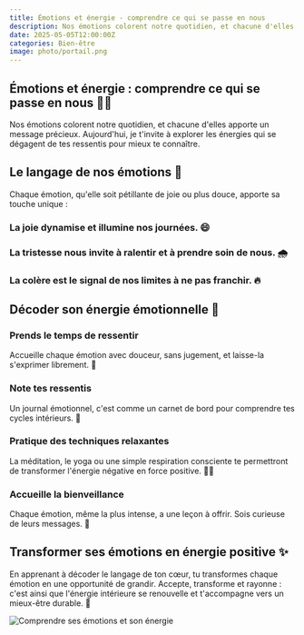 ```yaml
---
title: Émotions et énergie - comprendre ce qui se passe en nous
description: Nos émotions colorent notre quotidien, et chacune d'elles apporte un message précieux. Aujourd'hui, je t'invite à explorer les énergies qui se dégagent de tes ressentis pour mieux te connaître.
date: 2025-05-05T12:00:00Z
categories: Bien-être
image: photo/portail.png
---
```


## Émotions et énergie : comprendre ce qui se passe en nous 🌈💫

Nos émotions colorent notre quotidien, et chacune d'elles apporte un message précieux. Aujourd'hui, je t'invite à explorer les énergies qui se dégagent de tes ressentis pour mieux te connaître.

## Le langage de nos émotions 🎨

Chaque émotion, qu'elle soit pétillante de joie ou plus douce, apporte sa touche unique :

### La joie dynamise et illumine nos journées. 😄

### La tristesse nous invite à ralentir et à prendre soin de nous. 🌧️

### La colère est le signal de nos limites à ne pas franchir. 🔥

## Décoder son énergie émotionnelle 🌟

### Prends le temps de ressentir

Accueille chaque émotion avec douceur, sans jugement, et laisse-la s'exprimer librement. 🌿

### Note tes ressentis

Un journal émotionnel, c'est comme un carnet de bord pour comprendre tes cycles intérieurs. 📖

### Pratique des techniques relaxantes

La méditation, le yoga ou une simple respiration consciente te permettront de transformer l'énergie négative en force positive. 🧘‍♀️

### Accueille la bienveillance

Chaque émotion, même la plus intense, a une leçon à offrir. Sois curieuse de leurs messages. 💌

## Transformer ses émotions en énergie positive ✨

En apprenant à décoder le langage de ton cœur, tu transformes chaque émotion en une opportunité de grandir. Accepte, transforme et rayonne : c'est ainsi que l'énergie intérieure se renouvelle et t'accompagne vers un mieux-être durable. 🌟

![Comprendre ses émotions et son énergie](/photo/portail.png)
